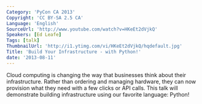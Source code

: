 ```yaml
---
Category: 'PyCon CA 2013'
Copyright: 'CC BY-SA 2.5 CA'
Language: 'English'
SourceUrl: 'http://www.youtube.com/watch?v=HKeEt2dVjkQ'
Speakers: [Ed Leafe]
Tags: [talk]
ThumbnailUrl: 'http://i1.ytimg.com/vi/HKeEt2dVjkQ/hqdefault.jpg'
Title: 'Build Your Infrastructure - with Python!'
date: '2013-08-11'
---
```

Cloud computing is changing the way that businesses think about their infrastructure. Rather than ordering and managing hardware, they can now provision what they need with a few clicks or API calls. This talk will demonstrate building infrastructure using our favorite language: Python!
